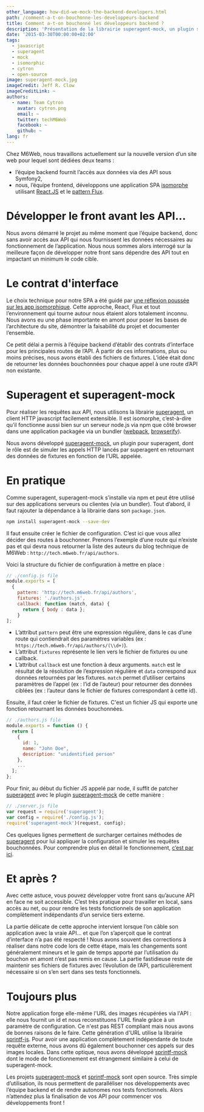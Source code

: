 ```yaml
---
other_language: how-did-we-mock-the-backend-developers.html
path: /comment-a-t-on-bouchonne-les-developpeurs-backend
title: Comment a-t-on bouchonné les développeurs backend ?
description: 'Présentation de la librairie superagent-mock, un plugin superagent open-source à utiliser pour mocker le retour de vos requêtes HTTP.'
date: '2015-03-30T00:00:00+02:00'
tags:
  - javascript
  - superagent
  - mock
  - isomorphic
  - cytron
  - open-source
image: superagent-mock.jpg
imageCredit: Jeff R. Clow
imageCreditLink: ~
authors:
  - name: Team Cytron
    avatar: cytron.png
    email: ~
    twitter: techM6Web
    facebook: ~
    github: ~
lang: fr
---
```


Chez M6Web, nous travaillons actuellement sur la nouvelle version d’un site web pour lequel sont dédiées deux teams :

* l’équipe backend fournit l’accès aux données via des API sous Symfony2,
* nous, l’équipe frontend, développons une application SPA [isomorphe][isomorphic] utilisant [React.JS][react-website] et le [pattern Flux][flux-website].

# Développer le front avant les API...

Nous avons démarré le projet au même moment que l’équipe backend, donc sans avoir accès aux API qui nous fournissent les données nécessaires au fonctionnement de l’application. Nous nous sommes alors interrogé sur la meilleure façon de développer notre front sans dépendre des API tout en impactant un minimum le code cible.

# Le contrat d'interface

Le choix technique pour notre SPA a été guidé par [une réflexion poussée sur les app isomorphique][kenny-isomorphic-post]. Cette approche, React, Flux et tout l’environnement qui tourne autour nous étaient alors totalement inconnu. Nous avons eu une phase importante en amont pour poser les bases de l’architecture du site, démontrer la faisabilité du projet et documenter l’ensemble.

Ce petit délai a permis à l’équipe backend d’établir des contrats d’interface pour les principales routes de l’API. À partir de ces informations, plus ou moins précises, nous avons établi des fichiers de fixtures. L’idée était donc de retourner les données bouchonnées pour chaque appel à une route d’API non existante.

# Superagent et superagent-mock

Pour réaliser les requêtes aux API, nous utilisons la librairie [superagent][superagent], un client HTTP javascript facilement extensible. Il est isomorphe, c’est-à-dire qu’il fonctionne aussi bien sur un serveur node.js via npm que côté browser dans une application packagée via un bundler ([webpack][webpack], [browserify][browserify]).

Nous avons développé [superagent-mock][superagent-mock], un plugin pour superagent, dont le rôle est de simuler les appels HTTP lancés par superagent en retournant des données de fixtures en fonction de l’URL appelée.

# En pratique

Comme superagent, superagent-mock s’installe via npm et peut être utilisé sur des applications serveurs ou clientes (via un bundler). Tout d’abord, il faut rajouter la dépendance à la librairie dans son  `package.json`.

```bash
npm install superagent-mock --save-dev
```

Il faut ensuite créer le fichier de configuration. C’est ici que vous allez décider des routes à bouchonner. Prenons l’exemple d’une route qui n’existe pas et qui devra nous retourner la liste des auteurs du blog technique de M6Web : `http://tech.m6web.fr/api/authors`.

Voici la structure du fichier de configuration à mettre en place :

```javascript
// ./config.js file
module.exports = [
  {
    pattern: 'http://tech.m6web.fr/api/authors',
    fixtures: './authors.js',
    callback: function (match, data) {
      return { body : data };
    }
];
```

* L’attribut `pattern` peut être une expression régulière, dans le cas d’une route qui contiendrait des paramètres variables (ex : `https://tech.m6web.fr/api/authors/(\\d+)`).
* L’attribut `fixtures` représente le lien vers le fichier de fixtures ou une callback.
* L’attribut `callback` est une fonction à deux arguments. `match` est le résultat de la résolution de l’expression régulière et `data` correspond aux données retournées par les fixtures. `match` permet d’utiliser certains paramètres de l’appel (ex : l’id de l’auteur) pour retourner des données ciblées (ex : l’auteur dans le fichier de fixtures correspondant à cette id).

Ensuite, il faut créer le fichier de fixtures. C'est un fichier JS qui exporte une fonction retournant les données bouchonnées.

```javascript
// ./authors.js file
module.exports = function () {
  return [
    {
      id: 1,
      name: "John Doe",
      description: "unidentified person"
    },
    ...
  ];
};
```

Pour finir, au début du fichier JS appelé par node, il suffit de patcher [superagent][superagent] avec le plugin [superagent-mock][superagent-mock] de cette manière :

```javascript
// ./server.js file
var request = require('superagent');
var config = require('./config.js');
require('superagent-mock')(request, config);
```

Ces quelques lignes permettent de surcharger certaines méthodes de [superagent][superagent] pour lui appliquer la configuration et simuler les requêtes bouchonnées. Pour comprendre plus en détail le fonctionnement, [c’est par ici][superagent-mock-source].

# Et après ?

Avec cette astuce, vous pouvez développer votre front sans qu’aucune API en face ne soit accessible. C’est très pratique pour travailler en local, sans accès au net, ou pour rendre les tests fonctionnels de son application complètement indépendants d’un service tiers externe.

La partie délicate de cette approche intervient lorsque l’on câble son application avec la vraie API… et que l’on s’aperçoit que le contrat d’interface n’a pas été respecté ! Nous avons souvent des corrections à réaliser dans notre code lors de cette étape, mais les changements sont généralement mineurs et le gain de temps apporté par l’utilisation du bouchon en amont n’est pas remis en cause. La partie fastidieuse reste de maintenir ses fichiers de fixtures avec l’évolution de l’API, particulièrement nécessaire si on s’en sert dans ses tests fonctionnels.

# Toujours plus

Notre application forge elle-même l'URL des images récupérées via l'API : elle nous fournit un id et nous reconstituons l'URL finale grâce à un paramètre de configuration. Ce n'est pas REST compliant mais nous avons de bonnes raisons de le faire. Cette génération d'URL utilise la librairie [sprintf-js][sprintf-js]. Pour avoir une application complètement indépendante de toute requête externe, nous avons dû également bouchonner ces appels sur des images locales. Dans cette optique, nous avons développé [sprintf-mock][sprintf-mock] dont le mode de fonctionnement est étrangement similaire à celui de superagent-mock.

Les projets [superagent-mock][superagent-mock] et [sprintf-mock][sprintf-mock] sont open source. Très simple d’utilisation, ils nous permettent de paralléliser nos développements avec l’équipe backend et de rendre autonomes nos tests fonctionnels. Alors n’attendez plus la finalisation de vos API pour commencer vos développements front !


[react-website]: http://facebook.github.io/react/
[flux-website]: https://facebook.github.io/flux/
[isomorphic]: http://isomorphic.net/javascript
[superagent]: http://visionmedia.github.io/superagent/
[webpack]: http://webpack.github.io/
[browserify]: http://browserify.org/
[superagent-mock]: https://github.com/M6Web/superagent-mock
[superagent-mock-source]: https://github.com/M6Web/superagent-mock/blob/master/superagent-mock.js
[sprintf-js]: https://github.com/alexei/sprintf.js
[sprintf-mock]: https://github.com/M6Web/sprintf-mock
[kenny-isomorphic-post]: http://tech.m6web.fr/isomorphic-single-page-app-parfaite-react-flux/
